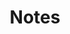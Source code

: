 ---
title: "Notes"
layout: collection
permalink: /notes/
collection: notes
entries_layout: grid
classes: wide
author_profile: true
sidebar:
    nav: "categories"
---
